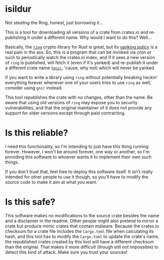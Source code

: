 # isildur

Not *stealing* the Ring, honest, just borrowing it...

This is a tool for downloading all versions of a crate from crates.io
and re-publishing it under a different name.  Why would I want to do
this?  Well...

Basically, the [`ring`](https://crates.io/crates/ring) crypto library
for Rust is great, but its [yanking policy](https://github.com/briansmith/ring/issues/774) is a real pain
in the ass.  So, this is a program that can be invoked via cron or
such to periodically watch the crates.io index, and if it sees a new
version of `ring` is published, will fetch it (even if it's yanked)
and re-publish it under a different crate name 
([`gnir`](https://crates.io/crates/gnir), 'cause, why not) which 
will never be yanked.

If you want to write a library using `ring` without potentially
breaking heckin' everything forever whenever one of your users tries
to use `ring` as well, consider using `gnir` instead.

This tool republishes the crate with no changes, other than the name.
Be aware that using old versions of `ring` may expose you to security
vulnerabilities, and that the original maintainer of it does not
provide any support for older versions except through paid
contracting.


# Is this reliable?

I need this functionality, so I'm intending to just have this thing
running forever.  However, I won't be around forever, one way or
another, so I'm providing this software to whoever wants it to
implement their own such things.

If you don't trust that, feel free to deploy this software itself.
It isn't really intended for other people to use it though, so you'll
have to modify the source code to make it aim at what you want.

# Is this safe?

This software makes no modifications to the source crate besides the
name and a disclaimer in the readme.  Other people might also pretend
to mirror a crate but produce mimic crates that contain malware.
Because the crates.io checksum for a crate file includes the
`Cargo.toml` file when calculating its hash, and this tool has to
modify the `Cargo.toml` to update the crate's name, the republished
crates created by this tool will have a different checksum than the
original.  That makes it more difficult (though still not impossible)
to detect this kind of attack.  Make sure you trust your sources!
